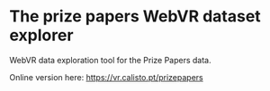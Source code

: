# The prize papers WebVR dataset explorer

WebVR data exploration tool for the Prize Papers data.

Online version here: https://vr.calisto.pt/prizepapers
